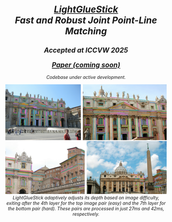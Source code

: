     

<p align="center">
  <h1 align="center"><ins><i>LightGlueStick</i></ins><br><i>Fast and Robust Joint Point-Line Matching</i></h1>
  <h2 align="center">
    <p><i>Accepted at ICCVW 2025</i></p>
    <a href="#" align="center"><i>Paper (coming soon)</i></a>
  </h2>
  <p align="center"><em><i>Codebase under active development.</i></em></p>
</p>


<div align="center">
  <img src="resources/images/viz_4th_layer_exit_lines.png" alt="4th Layer Exit Lines" width="700">
  <br>
  <img src="resources/images/viz_7th_layer_exit_lines.png" alt="7th Layer Exit Lines" width="700">
</div>

<div align="center" style="max-width:800px; margin:auto;">
  <i>LightGlueStick adaptively adjusts its depth based on image difficulty, exiting after the 4th layer for the top image pair (easy) and the 7th layer for the bottom pair (hard). These pairs are processed in just 27ms and 42ms, respectively.</i>
</div>